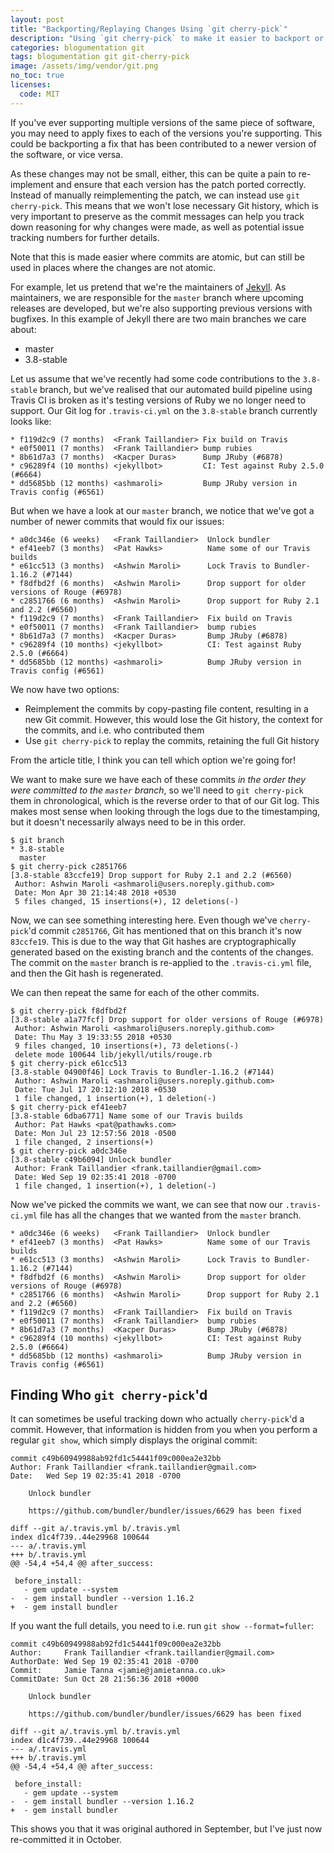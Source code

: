 ```yaml
---
layout: post
title: "Backporting/Replaying Changes Using `git cherry-pick`"
description: "Using `git cherry-pick` to make it easier to backport or replay Git commits across different versions of your codebase."
categories: blogumentation git
tags: blogumentation git git-cherry-pick
image: /assets/img/vendor/git.png
no_toc: true
licenses:
  code: MIT
---
```

If you've ever supporting multiple versions of the same piece of software, you may need to apply fixes to each of the versions you're supporting. This could be backporting a fix that has been contributed to a newer version of the software, or vice versa.

As these changes may not be small, either, this can be quite a pain to re-implement and ensure that each version has the patch ported correctly. Instead of manually reimplementing the patch, we can instead use `git cherry-pick`. This means that we won't lose necessary Git history, which is very important to preserve as the commit messages can help you track down reasoning for why changes were made, as well as potential issue tracking numbers for further details.

Note that this is made easier where commits are atomic, but can still be used in places where the changes are not atomic.

For example, let us pretend that we're the maintainers of [Jekyll](https://github.com/jekyll/jekyll). As maintainers, we are responsible for the `master` branch where upcoming releases are developed, but we're also supporting previous versions with bugfixes. In this example of Jekyll there are two main branches we care about:

- master
- 3.8-stable

Let us assume that we've recently had some code contributions to the `3.8-stable` branch, but we've realised that our automated build pipeline using Travis CI is broken as it's testing versions of Ruby we no longer need to support. Our Git log for `.travis-ci.yml` on the `3.8-stable` branch currently looks like:


```
* f119d2c9 (7 months)  <Frank Taillandier> Fix build on Travis
* e0f50011 (7 months)  <Frank Taillandier> bump rubies
* 8b61d7a3 (7 months)  <Kacper Duras>      Bump JRuby (#6878)
* c96289f4 (10 months) <jekyllbot>         CI: Test against Ruby 2.5.0 (#6664)
* dd5685bb (12 months) <ashmaroli>         Bump JRuby version in Travis config (#6561)
```

But when we have a look at our `master` branch, we notice that we've got a number of newer commits that would fix our issues:

```
* a0dc346e (6 weeks)   <Frank Taillandier>  Unlock bundler
* ef41eeb7 (3 months)  <Pat Hawks>          Name some of our Travis builds
* e61cc513 (3 months)  <Ashwin Maroli>      Lock Travis to Bundler-1.16.2 (#7144)
* f8dfbd2f (6 months)  <Ashwin Maroli>      Drop support for older versions of Rouge (#6978)
* c2851766 (6 months)  <Ashwin Maroli>      Drop support for Ruby 2.1 and 2.2 (#6560)
* f119d2c9 (7 months)  <Frank Taillandier>  Fix build on Travis
* e0f50011 (7 months)  <Frank Taillandier>  bump rubies
* 8b61d7a3 (7 months)  <Kacper Duras>       Bump JRuby (#6878)
* c96289f4 (10 months) <jekyllbot>          CI: Test against Ruby 2.5.0 (#6664)
* dd5685bb (12 months) <ashmaroli>          Bump JRuby version in Travis config (#6561)
```

We now have two options:

- Reimplement the commits by copy-pasting file content, resulting in a new Git commit. However, this would lose the Git history, the context for the commits, and i.e. who contributed them
- Use `git cherry-pick` to replay the commits, retaining the full Git history

From the article title, I think you can tell which option we're going for!

We want to make sure we have each of these commits _in the order they were committed to the `master` branch_, so we'll need to `git cherry-pick` them in chronological, which is the reverse order to that of our Git log. This makes most sense when looking through the logs due to the timestamping, but it doesn't necessarily always need to be in this order.

```
$ git branch
* 3.8-stable
  master
$ git cherry-pick c2851766
[3.8-stable 83ccfe19] Drop support for Ruby 2.1 and 2.2 (#6560)
 Author: Ashwin Maroli <ashmaroli@users.noreply.github.com>
 Date: Mon Apr 30 21:14:48 2018 +0530
 5 files changed, 15 insertions(+), 12 deletions(-)
```

Now, we can see something interesting here. Even though we've `cherry-pick`'d commit `c2851766`, Git has mentioned that on this branch it's now `83ccfe19`. This is due to the way that Git hashes are cryptographically generated based on the existing branch and the contents of the changes. The commit on the `master` branch is re-applied to the `.travis-ci.yml` file, and then the Git hash is regenerated.

We can then repeat the same for each of the other commits.

```
$ git cherry-pick f8dfbd2f
[3.8-stable a1a77fcf] Drop support for older versions of Rouge (#6978)
 Author: Ashwin Maroli <ashmaroli@users.noreply.github.com>
 Date: Thu May 3 19:33:55 2018 +0530
 9 files changed, 10 insertions(+), 73 deletions(-)
 delete mode 100644 lib/jekyll/utils/rouge.rb
$ git cherry-pick e61cc513
[3.8-stable 04900f46] Lock Travis to Bundler-1.16.2 (#7144)
 Author: Ashwin Maroli <ashmaroli@users.noreply.github.com>
 Date: Tue Jul 17 20:12:10 2018 +0530
 1 file changed, 1 insertion(+), 1 deletion(-)
$ git cherry-pick ef41eeb7
[3.8-stable 6dba6771] Name some of our Travis builds
 Author: Pat Hawks <pat@pathawks.com>
 Date: Mon Jul 23 12:57:56 2018 -0500
 1 file changed, 2 insertions(+)
$ git cherry-pick a0dc346e
[3.8-stable c49b6094] Unlock bundler
 Author: Frank Taillandier <frank.taillandier@gmail.com>
 Date: Wed Sep 19 02:35:41 2018 -0700
 1 file changed, 1 insertion(+), 1 deletion(-)
```

Now we've picked the commits we want, we can see that now our `.travis-ci.yml` file has all the changes that we wanted from the `master` branch.

```
* a0dc346e (6 weeks)   <Frank Taillandier>  Unlock bundler
* ef41eeb7 (3 months)  <Pat Hawks>          Name some of our Travis builds
* e61cc513 (3 months)  <Ashwin Maroli>      Lock Travis to Bundler-1.16.2 (#7144)
* f8dfbd2f (6 months)  <Ashwin Maroli>      Drop support for older versions of Rouge (#6978)
* c2851766 (6 months)  <Ashwin Maroli>      Drop support for Ruby 2.1 and 2.2 (#6560)
* f119d2c9 (7 months)  <Frank Taillandier>  Fix build on Travis
* e0f50011 (7 months)  <Frank Taillandier>  bump rubies
* 8b61d7a3 (7 months)  <Kacper Duras>       Bump JRuby (#6878)
* c96289f4 (10 months) <jekyllbot>          CI: Test against Ruby 2.5.0 (#6664)
* dd5685bb (12 months) <ashmaroli>          Bump JRuby version in Travis config (#6561)
```

## Finding Who `git cherry-pick`'d

It can sometimes be useful tracking down who actually `cherry-pick`'d a commit. However, that information is hidden from you when you perform a regular `git show`, which simply displays the original commit:

```
commit c49b60949988ab92fd1c54441f09c000ea2e32bb
Author: Frank Taillandier <frank.taillandier@gmail.com>
Date:   Wed Sep 19 02:35:41 2018 -0700

    Unlock bundler

    https://github.com/bundler/bundler/issues/6629 has been fixed

diff --git a/.travis.yml b/.travis.yml
index d1c4f739..44e29968 100644
--- a/.travis.yml
+++ b/.travis.yml
@@ -54,4 +54,4 @@ after_success:

 before_install:
   - gem update --system
-  - gem install bundler --version 1.16.2
+  - gem install bundler
```

If you want the full details, you need to i.e. run `git show --format=fuller`:

```
commit c49b60949988ab92fd1c54441f09c000ea2e32bb
Author:     Frank Taillandier <frank.taillandier@gmail.com>
AuthorDate: Wed Sep 19 02:35:41 2018 -0700
Commit:     Jamie Tanna <jamie@jamietanna.co.uk>
CommitDate: Sun Oct 28 21:56:36 2018 +0000

    Unlock bundler

    https://github.com/bundler/bundler/issues/6629 has been fixed

diff --git a/.travis.yml b/.travis.yml
index d1c4f739..44e29968 100644
--- a/.travis.yml
+++ b/.travis.yml
@@ -54,4 +54,4 @@ after_success:

 before_install:
   - gem update --system
-  - gem install bundler --version 1.16.2
+  - gem install bundler
```

This shows you that it was original authored in September, but I've just now re-committed it in October.
